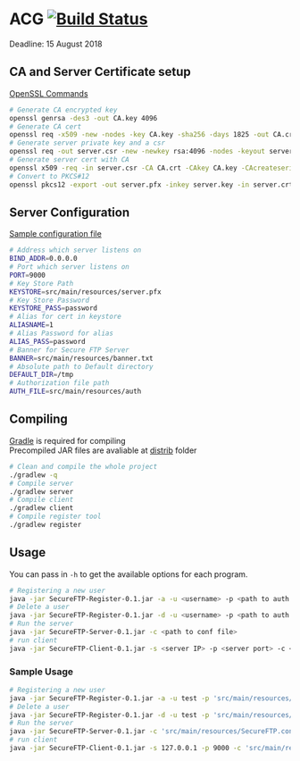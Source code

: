 # ACG [![Build Status](https://travis-ci.com/PotatoDrug/ACG-Assignment.svg?token=6u9dQjLz7vCpD1gzxyL5&branch=master)](https://travis-ci.com/PotatoDrug/ACG-Assignment)
Deadline: 15 August 2018

## CA and Server Certificate setup
[OpenSSL Commands](https://www.sslshopper.com/article-most-common-openssl-commands.html)
```bash
# Generate CA encrypted key
openssl genrsa -des3 -out CA.key 4096
# Generate CA cert
openssl req -x509 -new -nodes -key CA.key -sha256 -days 1825 -out CA.crt
# Generate server private key and a csr
openssl req -out server.csr -new -newkey rsa:4096 -nodes -keyout server.key
# Generate server cert with CA
openssl x509 -req -in server.csr -CA CA.crt -CAkey CA.key -CAcreateserial -out server.crt -days 1825 -sha256
# Convert to PKCS#12
openssl pkcs12 -export -out server.pfx -inkey server.key -in server.crt -certfile CA.crt
```
## Server Configuration
[Sample configuration file](src/main/resources/SecureFTP.conf)
```bash
# Address which server listens on
BIND_ADDR=0.0.0.0
# Port which server listens on
PORT=9000
# Key Store Path
KEYSTORE=src/main/resources/server.pfx
# Key Store Password
KEYSTORE_PASS=password
# Alias for cert in keystore
ALIASNAME=1
# Alias Password for alias
ALIAS_PASS=password
# Banner for Secure FTP Server
BANNER=src/main/resources/banner.txt
# Absolute path to Default directory
DEFAULT_DIR=/tmp
# Authorization file path
AUTH_FILE=src/main/resources/auth
```

## Compiling
[Gradle](https://gradle.org/install/) is required for compiling  
Precompiled JAR files are avaliable at [distrib](distrib/) folder
```bash
# Clean and compile the whole project
./gradlew -q
# Compile server
./gradlew server
# Compile client
./gradlew client
# Compile register tool
./gradlew register
```

## Usage
You can pass in `-h` to get the available options for each program.
```bash
# Registering a new user
java -jar SecureFTP-Register-0.1.jar -a -u <username> -p <path to auth file>
# Delete a user
java -jar SecureFTP-Register-0.1.jar -d -u <username> -p <path to auth file>
# Run the server
java -jar SecureFTP-Server-0.1.jar -c <path to conf file>
# run client
java -jar SecureFTP-Client-0.1.jar -s <server IP> -p <server port> -c <path to CA cert>
```

### Sample Usage
```bash
# Registering a new user
java -jar SecureFTP-Register-0.1.jar -a -u test -p 'src/main/resources/auth'
# Delete a user
java -jar SecureFTP-Register-0.1.jar -d -u test -p 'src/main/resources/auth'
# Run the server
java -jar SecureFTP-Server-0.1.jar -c 'src/main/resources/SecureFTP.conf'
# run client
java -jar SecureFTP-Client-0.1.jar -s 127.0.0.1 -p 9000 -c 'src/main/resources/CA.crt'
```
